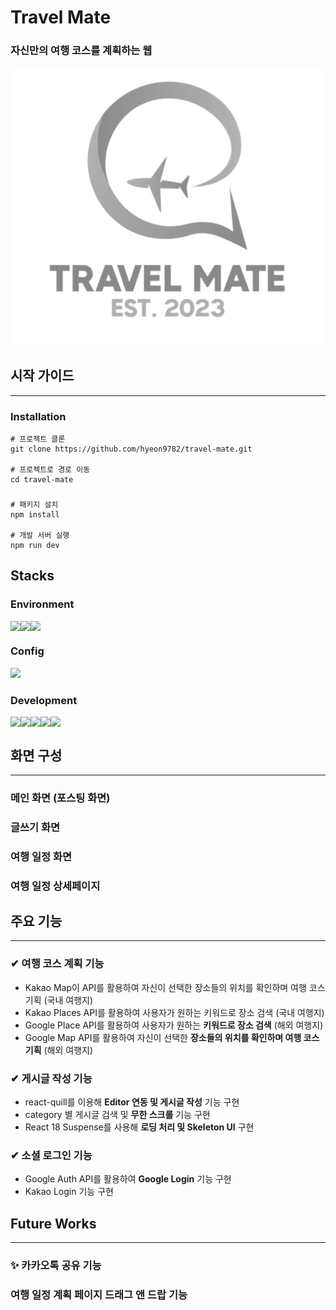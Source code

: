 # Travel Mate

### 자신만의 여행 코스를 계획하는 웹

<img src="public/travel-mate-logo.png">

## 시작 가이드

---

### Installation

```
# 프로젝트 클론
git clone https://github.com/hyeon9782/travel-mate.git

# 프로젝트로 경로 이동
cd travel-mate
```

###

```
# 패키지 설치
npm install

# 개발 서버 실행
npm run dev
```

## Stacks

### Environment

<div style="display: flex">
  <img src="https://img.shields.io/badge/Visual Studio Code-007ACC?style=for-the-badge&logo=Visual Studio Code&logoColor=white">
  <img src="https://img.shields.io/badge/Git-F05032?style=for-the-badge&logo=git&logoColor=white">
  <img src="https://img.shields.io/badge/GitHub-181717?style=for-the-badge&logo=GitHub&logoColor=white">
</div>

### Config

<img src="https://img.shields.io/badge/Npm-CB3837?style=for-the-badge&logo=npm&logoColor=white">

### Development

<div style="display: flex">
  <img src="https://img.shields.io/badge/TypeScript-3178C6?style=for-the-badge&logo=typescript&logoColor=white">
  <img src="https://img.shields.io/badge/React-61DAFB?style=for-the-badge&logo=react&logoColor=white">
  <img src="https://img.shields.io/badge/styled components-DB7093?style=for-the-badge&logo=styled-components&logoColor=white">
  <img src="https://img.shields.io/badge/Recoil-3578E5?style=for-the-badge&logo=Recoil&logoColor=white">
  <img src="https://img.shields.io/badge/React Router-CA4245?style=for-the-badge&logo=React Router&logoColor=white">
</div>

## 화면 구성

---

### 메인 화면 (포스팅 화면)

### 글쓰기 화면

### 여행 일정 화면

### 여행 일정 상세페이지

## 주요 기능

---

### ✔ 여행 코스 계획 기능

- Kakao Map이 API를 활용하여 자신이 선택한 장소들의 위치를 확인하며 여행 코스 기획 (국내 여행지)
- Kakao Places API를 활용하여 사용자가 원하는 키워드로 장소 검색 (국내 여행지)
- Google Place API를 활용하여 사용자가 원하는 <strong>키워드로 장소 검색</strong> (해외 여행지)
- Google Map API를 활용하여 자신이 선택한 <strong>장소들의 위치를 확인하며 여행 코스 기획</strong> (해외 여행지)

### ✔ 게시글 작성 기능

- react-quill를 이용해 <strong>Editor 연동 및 게시글 작성</strong> 기능 구현
- category 별 게시글 검색 및 <strong>무한 스크롤</strong> 기능 구현
- React 18 Suspense를 사용해 <strong>로딩 처리 및 Skeleton UI</strong> 구현

### ✔ 소셜 로그인 기능

- Google Auth API를 활용하여 <strong>Google Login</strong> 기능 구현
- Kakao Login 기능 구현

## Future Works

---

### ✨ 카카오톡 공유 기능

### 여행 일정 계획 페이지 드래그 앤 드랍 기능
